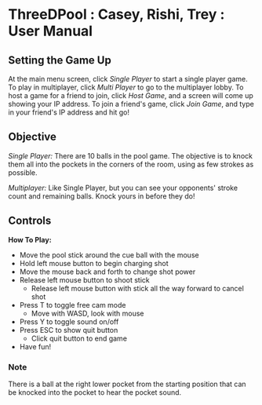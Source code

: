 # ThreeDPool : Casey, Rishi, Trey : User Manual

## Setting the Game Up
At the main menu screen, click *Single Player* to start a single player game. To play in multiplayer, click *Multi Player* to go to the multiplayer lobby. To host a game for a friend to join, click *Host Game*, and a screen will come up showing your IP address. To join a friend's game, click *Join Game*, and type in your friend's IP address and hit go!

## Objective
*Single Player:*
There are 10 balls in the pool game. The objective is to knock them all into the pockets in the corners of the room, using as few strokes as possible. 

*Multiplayer:*
Like Single Player, but you can see your opponents' stroke count and remaining balls. Knock yours in before they do!

## Controls
**How To Play:**
* Move the pool stick around the cue ball with the mouse
* Hold left mouse button to begin charging shot
* Move the mouse back and forth to change shot power
* Release left mouse button to shoot stick
	* Release left mouse button with stick all the way forward to cancel shot
* Press T to toggle free cam mode
	* Move with WASD, look with mouse
* Press Y to toggle sound on/off
* Press ESC to show quit button
	* Click quit button to end game
* Have fun!

### Note
There is a ball at the right lower pocket from the starting position that can be knocked into the pocket to hear the pocket sound.
